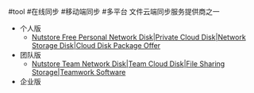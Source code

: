#tool #在线同步 #移动端同步 #多平台 
文件云端同步服务提供商之一
- 个人版
	- [Nutstore Free Personal Network Disk|Private Cloud Disk|Network Storage Disk|Cloud Disk Package Offer](https://www.jianguoyun.com/s/pricing)
- 团队版
	- [Nutstore Team Network Disk|Team Cloud Disk|File Sharing Storage|Teamwork Software](https://www.jianguoyun.com/s/team/features)
- 企业版